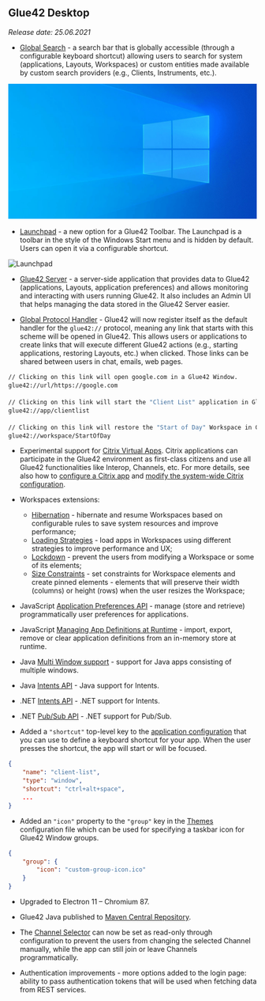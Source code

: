 ## Glue42 Desktop

*Release date: 25.06.2021*

<glue42 name="addClass" class="newFeatures" element="p" text="New Features">

- [Global Search](../../../glue42-concepts/global-search/index.html) - a search bar that is globally accessible (through a configurable keyboard shortcut) allowing users to search for system (applications, Layouts, Workspaces) or custom entities made available by custom search providers (e.g., Clients, Instruments, etc.).

![Global Search](../../../images/search/global-search-usage.gif)

- [Launchpad](../../../glue42-concepts/glue42-toolbar/index.html#launchpad) - a new option for a Glue42 Toolbar. The Launchpad is a toolbar in the style of the Windows Start menu and is hidden by default. Users can open it via a configurable shortcut.

![Launchpad](../../../images/toolbar/launchpad.gif)

- [Glue42 Server](../../../glue42-concepts/glue42-server/index.html) - a server-side application that provides data to Glue42 (applications, Layouts, application preferences) and allows monitoring and interacting with users running Glue42. It also includes an Admin UI that helps managing the data stored in the Glue42 Server easier.

<glue42 name="diagram" image="../../../images/server/server-architecture.png">

- [Global Protocol Handler](../../../glue42-concepts/glue42-platform-features/index.html#global_protocol_handler) - Glue42 will now register itself as the default handler for the `glue42://` protocol, meaning any link that starts with this scheme will be opened in Glue42. This allows users or applications to create links that will execute different Glue42 actions (e.g., starting applications, restoring Layouts, etc.) when clicked. Those links can be shared between users in chat, emails, web pages.

```cmd
// Clicking on this link will open google.com in a Glue42 Window.
glue42://url/https://google.com

// Clicking on this link will start the "Client List" application in Glue42.
glue42://app/clientlist

// Clicking on this link will restore the "Start of Day" Workspace in Glue42.
glue42://workspace/StartOfDay
```

- Experimental support for [Citrix Virtual Apps](../../../glue42-concepts/glue42-platform-features/index.html#citrix_applications). Citrix applications can participate in the Glue42 environment as first-class citizens and use all Glue42 functionalities like Interop, Channels, etc. For more details, see also how to [configure a Citrix app](../../../developers/configuration/application/index.html#application_configuration-citrix_app) and [modify the system-wide Citrix configuration](../../../developers/configuration/system/index.html#citrix_apps).

- Workspaces extensions:
    - [Hibernation](../../../glue42-concepts/windows/workspaces/overview/index.html#extending_workspaces-workspaces_app_configuration-hibernation) - hibernate and resume Workspaces based on configurable rules to save system resources and improve performance;
    - [Loading Strategies](../../../glue42-concepts/windows/workspaces/overview/index.html#extending_workspaces-workspaces_app_configuration-loading_strategies) - load apps in Workspaces using different strategies to improve performance and UX;
    - [Lockdown](../../../glue42-concepts/windows/workspaces/javascript/index.html#workspace-lockdown) - prevent the users from modifying a Workspace or some of its elements;
    - [Size Constraints](../../../glue42-concepts/windows/workspaces/javascript/index.html#workspace-size_constraints) - set constraints for Workspace elements and create pinned elements - elements that will preserve their width (columns) or height (rows) when the user resizes the Workspace;

- JavaScript [Application Preferences API](../../../glue42-concepts/application-preferences/javascript/index.html) - manage (store and retrieve) programmatically user preferences for applications.

- JavaScript [Managing App Definitions at Runtime](../../../glue42-concepts/application-management/javascript/index.html#managing_application_definitions_at_runtime) - import, export, remove or clear application definitions from an in-memory store at runtime.

- Java [Multi Window support](../../../glue42-concepts/application-management/java/index.html#multi_window_apps) - support for Java apps consisting of multiple windows.

- Java [Intents API](../../../glue42-concepts/intents/java/index.html) - Java support for Intents.

- .NET [Intents API](../../../glue42-concepts/intents/net/index.html) - .NET support for Intents.

- .NET [Pub/Sub API](../../../glue42-concepts/data-sharing-between-apps/pub-sub/net/index.html) - .NET support for Pub/Sub.

- Added a `"shortcut"` top-level key to the [application configuration](../../../developers/configuration/application/index.html) that you can use to define a keyboard shortcut for your app. When the user presses the shortcut, the app will start or will be focused.

```json
{
    "name": "client-list",
    "type": "window",
    "shortcut": "ctrl+alt+space",
    ...
}
```

- Added an `"icon"` property to the `"group"` key in the [Themes](../../../developers/configuration/themes/index.html#theme_properties-window_groups) configuration file which can be used for specifying a taskbar icon for Glue42 Window groups.

```json
{
    "group": {
        "icon": "custom-group-icon.ico"
    }
}
```

<glue42 name="addClass" class="bugFixes" element="p" text="Improvements and Bug Fixes">

- Upgraded to Electron 11 – Chromium 87.

- Glue42 Java published to [Maven Central Repository](https://search.maven.org/search?q=g:com.glue42).

- The [Channel Selector](../../../glue42-concepts/data-sharing-between-apps/channels/javascript/index.html#adding_channels_to_your_app) can now be set as read-only through configuration to prevent the users from changing the selected Channel manually, while the app can still join or leave Channels programmatically.

- Authentication improvements - more options added to the login page: ability to pass authentication tokens that will be used when fetching data from REST services.